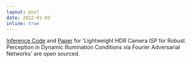 ```yaml
---
layout: post
date: 2022-01-03
inline: true
---
```


[Inference Code]() and [Paper]() for 'Lightweight HDR Camera ISP for Robust Perception in Dynamic Illumination Conditions via Fourier Adversarial Networks' are open sourced.
